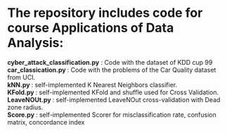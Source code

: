 # The repository includes code for course Applications of Data Analysis: 
<b>cyber_attack_classification.py</b> : Code with the dataset of KDD cup 99 </br>
<b>car_classication.py </b>: Code with the problems of the Car Quality dataset from UCI. </br>
<b> kNN.py </b>: self-implemented K Nearest Neighbors classifier. </br>
<b> KFold.py </b>: self-implemented KFold and shuffle used for Cross Validation. </br>
<b> LeaveNOUt.py </b>: self-implemented LeaveNOut cross-validation with Dead zone radius. </br>
<b> Score.py </b>: self-implemented Scorer for misclassification rate, confusion matrix, concordance index</br>

